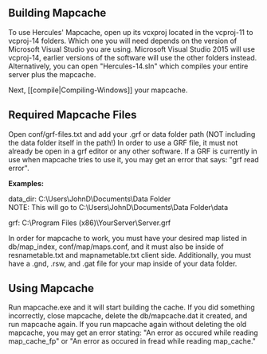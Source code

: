 ## Building Mapcache
To use Hercules' Mapcache, open up its vcxproj located in the vcproj-11 to vcproj-14 folders. Which one you will need depends on the version of Microsoft Visual Studio you are using. Microsoft Visual Studio 2015 will use vcproj-14, earlier versions of the software will use the other folders instead. Alternatively, you can open "Hercules-14.sln" which compiles your entire server plus the mapcache.

Next, [[compile|Compiling-Windows]] your mapcache.

## Required Mapcache Files
Open conf/grf-files.txt and add your .grf or data folder path (NOT including the data folder itself in the path!) In order to use a GRF file, it must not already be open in a grf editor or any other software. If a GRF is currently in use when mapcache tries to use it, you may get an error that says: "grf read error".

**Examples:**

data_dir: C:\Users\JohnD\Documents\Data Folder\
NOTE: This will go to C:\Users\JohnD\Documents\Data Folder\data

grf: C:\Program Files (x86)\YourServer\Server.grf

In order for mapcache to work, you must have your desired map listed in db/map_index, conf/map/maps.conf, and it must also be inside of resnametable.txt and mapnametable.txt client side. Additionally, you must have a .gnd, .rsw, and .gat file for your map inside of your data folder.

## Using Mapcache
Run mapcache.exe and it will start building the cache. If you did something incorrectly, close mapcache, delete the db/mapcache.dat it created, and run mapcache again. If you run mapcache again without deleting the old mapcache, you may get an error stating: "An error as occured while reading map_cache_fp" or "An error as occured in fread while reading map_cache."